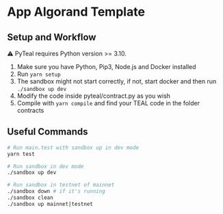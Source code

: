 # App Algorand Template

## Setup and Workflow
⚠️  PyTeal requires Python version >= 3.10.
1. Make sure you have Python, Pip3, Node.js and Docker installed
2. Run `yarn setup`
3. The sandbox might not start correctly, if not, start docker and then run `./sandbox up dev`
4. Modify the code inside pyteal/contract.py as you wish
5. Compile with `yarn compile` and find your TEAL code in the folder contracts

## Useful Commands

```Bash
# Run main.test with sandbox up in dev mode
yarn test

# Run sandbox in dev mode
./sandbox up dev

# Run sandbox in testnet of mainnet
./sandbox down # if it's running
./sandbox clean
./sandbox up mainnet|testnet
```
